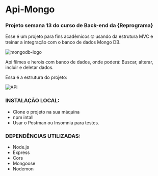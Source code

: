 # Api-Mongo

### Projeto semana 13 do curso de Back-end da {Reprograma}

Esse é um projeto para fins acadêmicos​ 🤓  usando da estrutura MVC e treinar a integração com o banco de dados Mongo DB.

![mongodb-logo](https://user-images.githubusercontent.com/60043558/98399351-042db700-2041-11eb-965a-634d9bc20afb.png)

Api filmes e  herois com banco de dados, onde poderá: Buscar, alterar, incluir e deletar dados.

Essa é a estrutura do projeto: 

![API](https://user-images.githubusercontent.com/60043558/98399336-00019980-2041-11eb-87c0-b8d0ab10373a.png)


### INSTALAÇÃO LOCAL:
* Clone o projeto na sua máquina 
* npm intall
* Usar o Postman ou Insomnia para testes.


### DEPENDÊNCIAS UTILIZADAS:
* Node.js
* Express
* Cors
* Mongoose
* Nodemon



